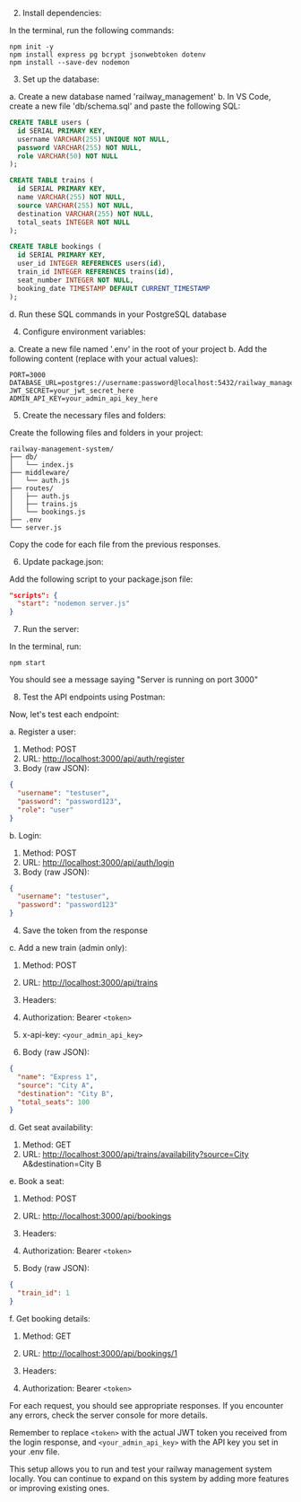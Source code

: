 

2. Install dependencies:

In the terminal, run the following commands:

```shellscript
npm init -y
npm install express pg bcrypt jsonwebtoken dotenv
npm install --save-dev nodemon
```


3. Set up the database:

a. Create a new database named 'railway_management'
b. In VS Code, create a new file 'db/schema.sql' and paste the following SQL:

```sql
CREATE TABLE users (
  id SERIAL PRIMARY KEY,
  username VARCHAR(255) UNIQUE NOT NULL,
  password VARCHAR(255) NOT NULL,
  role VARCHAR(50) NOT NULL
);

CREATE TABLE trains (
  id SERIAL PRIMARY KEY,
  name VARCHAR(255) NOT NULL,
  source VARCHAR(255) NOT NULL,
  destination VARCHAR(255) NOT NULL,
  total_seats INTEGER NOT NULL
);

CREATE TABLE bookings (
  id SERIAL PRIMARY KEY,
  user_id INTEGER REFERENCES users(id),
  train_id INTEGER REFERENCES trains(id),
  seat_number INTEGER NOT NULL,
  booking_date TIMESTAMP DEFAULT CURRENT_TIMESTAMP
);
```

d. Run these SQL commands in your PostgreSQL database


4. Configure environment variables:

a. Create a new file named '.env' in the root of your project
b. Add the following content (replace with your actual values):

```plaintext
PORT=3000
DATABASE_URL=postgres://username:password@localhost:5432/railway_management
JWT_SECRET=your_jwt_secret_here
ADMIN_API_KEY=your_admin_api_key_here
```


5. Create the necessary files and folders:

Create the following files and folders in your project:

```plaintext
railway-management-system/
├── db/
│   └── index.js
├── middleware/
│   └── auth.js
├── routes/
│   ├── auth.js
│   ├── trains.js
│   └── bookings.js
├── .env
└── server.js
```

Copy the code for each file from the previous responses.


6. Update package.json:

Add the following script to your package.json file:

```json
"scripts": {
  "start": "nodemon server.js"
}
```


7. Run the server:

In the terminal, run:

```shellscript
npm start
```

You should see a message saying "Server is running on port 3000"


8. Test the API endpoints using Postman:

Now, let's test each endpoint:

a. Register a user:

1. Method: POST
2. URL: [http://localhost:3000/api/auth/register](http://localhost:3000/api/auth/register)
3. Body (raw JSON):

```json
{
  "username": "testuser",
  "password": "password123",
  "role": "user"
}
```




b. Login:

1. Method: POST
2. URL: [http://localhost:3000/api/auth/login](http://localhost:3000/api/auth/login)
3. Body (raw JSON):

```json
{
  "username": "testuser",
  "password": "password123"
}
```


4. Save the token from the response


c. Add a new train (admin only):

1. Method: POST
2. URL: [http://localhost:3000/api/trains](http://localhost:3000/api/trains)
3. Headers:

1. Authorization: Bearer `<token>`
2. x-api-key: `<your_admin_api_key>`



4. Body (raw JSON):

```json
{
  "name": "Express 1",
  "source": "City A",
  "destination": "City B",
  "total_seats": 100
}
```




d. Get seat availability:

1. Method: GET
2. URL: [http://localhost:3000/api/trains/availability?source=City](http://localhost:3000/api/trains/availability?source=City) A&destination=City B


e. Book a seat:

1. Method: POST
2. URL: [http://localhost:3000/api/bookings](http://localhost:3000/api/bookings)
3. Headers:

1. Authorization: Bearer `<token>`



4. Body (raw JSON):

```json
{
  "train_id": 1
}
```




f. Get booking details:

1. Method: GET
2. URL: [http://localhost:3000/api/bookings/1](http://localhost:3000/api/bookings/1)
3. Headers:

1. Authorization: Bearer `<token>`








For each request, you should see appropriate responses. If you encounter any errors, check the server console for more details.

Remember to replace `<token>` with the actual JWT token you received from the login response, and `<your_admin_api_key>` with the API key you set in your .env file.

This setup allows you to run and test your railway management system locally. You can continue to expand on this system by adding more features or improving existing ones.
